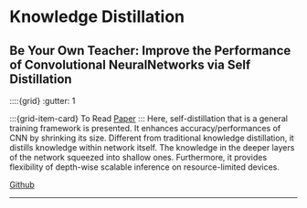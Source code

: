 # Knowledge Distillation

## Be Your Own Teacher: Improve the Performance of Convolutional NeuralNetworks via Self Distillation

::::{grid}
:gutter: 1

:::{grid-item-card} To Read
[Paper](https://arxiv.org/pdf/1905.08094.pdf)
:::
Here, self-distillation that is a general training framework is presented. It enhances accuracy/performances of CNN by shrinking its size. Different from traditional knowledge distillation, it distills knowledge within network itself. The knowledge in the deeper layers of the network squeezed into shallow ones. Furthermore, it provides flexibility of depth-wise scalable inference on resource-limited devices.

[Github](https://github.com/luanyunteng/pytorch-be-your-own-teacher)

---

